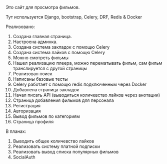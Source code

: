 Это сайт для просмотра фильмов.

Тут используется Django, bootstrap, Celery, DRF, Redis & Docker


Реализовано:

1. Создана главная страница.
2. Настроена админка.
3. Создана система закладок с помощю Celery
3. Создана система лайков с помощю Celery 
4. Можно смотреть фильмы
5. Нашел реализацию плеера, можно перематывать фильм, сам фильм транслируется с другой страницы
6. Реализован поиск
7. Написаны базовые тесты
8. Celery работает с помощю redis подключенным через Docker
9. Добавлена страница закладок
10. Начал писать API (выводиться количевство лайков через анотации)
11. Страница добавления фильмов для персонала
12. Регистрация
13. Авторизация
14. Вывод фильмов по категориям
15. Cтраница профиля

В планах: 
1. Выводить общее количевство лайков
2. Реализовать систему платной подписки 
3. Реализовать вывод списка популярных фильмов
4. SocialAuth